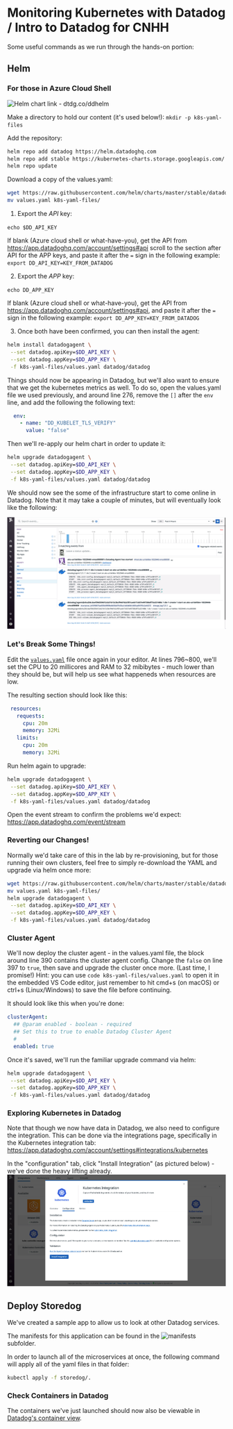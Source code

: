# Monitoring Kubernetes with Datadog / Intro to Datadog for CNHH

Some useful commands as we run through the hands-on portion:

## Helm

### For those in Azure Cloud Shell

![Helm chart link - dtdg.co/ddhelm](http://dtdg.co/ddhelm)

Make a directory to hold our content (it's used below!):
`mkdir -p k8s-yaml-files`

Add the repository:
```bash
helm repo add datadog https://helm.datadoghq.com
helm repo add stable https://kubernetes-charts.storage.googleapis.com/
helm repo update
```

Download a copy of the values.yaml:
```bash
wget https://raw.githubusercontent.com/helm/charts/master/stable/datadog/values.yaml
mv values.yaml k8s-yaml-files/
```

1. Export the _API_ key:

`echo $DD_API_KEY`

If blank (Azure cloud shell or what-have-you), get the API from https://app.datadoghq.com/account/settings#api scroll to the section after API for the APP keys, and paste it after the `=` sign in the following example:
`export DD_API_KEY=KEY_FROM_DATADOG`

2. Export the _APP_ key:

`echo DD_APP_KEY`

If blank (Azure cloud shell or what-have-you), get the API from https://app.datadoghq.com/account/settings#api, and paste it after the `=` sign in the following example:
`export DD_APP_KEY=KEY_FROM_DATADOG`

3. Once both have been confirmed, you can then install the agent:
```bash
helm install datadogagent \
 --set datadog.apiKey=$DD_API_KEY \
 --set datadog.appKey=$DD_APP_KEY \
 -f k8s-yaml-files/values.yaml datadog/datadog
 ```
 
Things should now be appearing in Datadog, but we'll also want to ensure that we get the kubernetes metrics as well. To do so, open the values.yaml file we used previously, and around line 276, remove the `[]` after the `env` line, and add the following the following text:
```yaml
  env:
    - name: "DD_KUBELET_TLS_VERIFY"
      value: "false"
```

Then we'll re-apply our helm chart in order to update it: 
```bash
helm upgrade datadogagent \
 --set datadog.apiKey=$DD_API_KEY \
 --set datadog.appKey=$DD_APP_KEY \
 -f k8s-yaml-files/values.yaml datadog/datadog
```
We should now see the some of the infrastructure start to come online in Datadog. Note that it may take a couple of minutes, but will eventually look like the following: 

![Datadog Event Stream](aks_in_event_stream.png)


### Let's Break Some Things!
Edit the [`values.yaml`](k8s-yaml-files/values.yaml) file once again in your editor. At lines 796~800, we'll set the CPU to 20 millicores and RAM to 32 mibibytes - much lower than they should be, but will help us see what happeneds when resources are low. 

The resulting section should look like this: 

```yaml
 resources: 
   requests:
     cpu: 20m
     memory: 32Mi
   limits:
     cpu: 20m
     memory: 32Mi
```

Run helm again to upgrade: 
```bash
helm upgrade datadogagent \
 --set datadog.apiKey=$DD_API_KEY \
 --set datadog.appKey=$DD_APP_KEY \
 -f k8s-yaml-files/values.yaml datadog/datadog
```

Open the event stream to confirm the problems we'd expect: https://app.datadoghq.com/event/stream

### Reverting our Changes! 
Normally we'd take care of this in the lab by re-provisioning, but for those running their own clusters, feel free to simply re-download the YAML and upgrade via helm once more: 

```bash
wget https://raw.githubusercontent.com/helm/charts/master/stable/datadog/values.yaml
mv values.yaml k8s-yaml-files/
helm upgrade datadogagent \
 --set datadog.apiKey=$DD_API_KEY \
 --set datadog.appKey=$DD_APP_KEY \
 -f k8s-yaml-files/values.yaml datadog/datadog
```

### Cluster Agent
We'll now deploy the cluster agent - in the values.yaml file, the block around line 390 contains the cluster agent config. Change the `false` on line 397 to `true`, then save and upgrade the cluster once more. (Last time, I promise!) Hint: you can use `code k8s-yaml-files/values.yaml` to open it in the embedded VS Code editor, just remember to hit cmd+s (on macOS) or ctrl+s (Linux/Windows) to save the file before continuing. 

It should look like this when you're done:

```yaml
clusterAgent:
  ## @param enabled - boolean - required
  ## Set this to true to enable Datadog Cluster Agent
  #
  enabled: true
```

Once it's saved, we'll run the familiar upgrade command via helm:

```bash
helm upgrade datadogagent \
 --set datadog.apiKey=$DD_API_KEY \
 --set datadog.appKey=$DD_APP_KEY \
 -f k8s-yaml-files/values.yaml datadog/datadog
```

### Exploring Kubernetes in Datadog

Note that though we now have data in Datadog, we also need to configure the integration. This can be done via the integrations page, specifically in the Kubernetes integration tab: https://app.datadoghq.com/account/settings#integrations/kubernetes

In the "configuration" tab, click "Install Integration" (as pictured below) - we've done the heavy lifting already. 
![Datadog Kubernetes Integration](install_k8s_integration.png)

## Deploy Storedog
We've created a sample app to allow us to look at other Datadog services. 

The manifests for this application can be found in the ![manifests](manifests/) subfolder. 

In order to launch all of the microservices at once, the following command will apply all of the yaml files in that folder:

```bash
kubectl apply -f storedog/.
```

### Check Containers in Datadog
The containers we've just launched should now also be viewable in [Datadog's container view](https://app.datadoghq.com/containers). 
